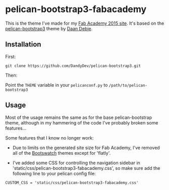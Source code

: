 # pelican-bootstrap3-fabacademy

This is the theme I've made for my [Fab Academy 2015 site](http://fabacademy.org/archives/2015/eu/students/chalmers.iain/index.html).
It's based on the [pelican-bootstrap3](https://github.com/DandyDev/pelican-bootstrap3) theme by [Daan Debie](https://github.com/DandyDev).

## Installation

First:

`git clone https://github.com/DandyDev/pelican-bootstrap3.git`

Then:

Point the `THEME` variable in your `pelicanconf.py` to `/path/to/pelican-bootstrap3`

## Usage

Most of the usage remains the same as for the base pelican-bootstrap theme, although in my hammering of the code I've probably broken some features...

Some features that I know no longer work:

* Due to limits on the generated site size for Fab Academy, I've removed all of the [Bootswatch](http://bootswatch.com/) themes except for 'flatly'.

* I've added some CSS for controlling the navigation sidebar in 'static/css/pelican-bootstrap3-fabacademy.css', so make sure add the following line to your pelican config file:

```
CUSTOM_CSS = 'static/css/pelican-bootstrap3-fabacademy.css'
```
